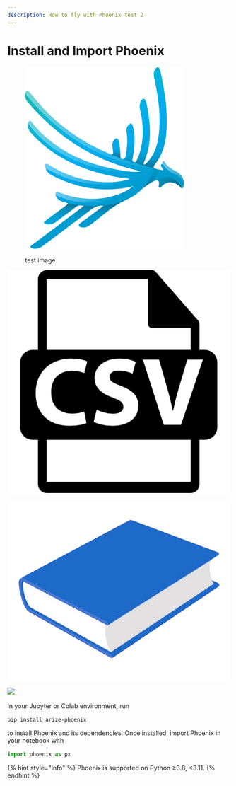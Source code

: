 ```yaml
---
description: How to fly with Phoenix test 2
---
```


# Install and Import Phoenix

<figure><img src="../.gitbook/assets/phoenix-logo-light-no-text.svg" alt=""><figcaption><p>test image</p></figcaption></figure>

![](../.gitbook/assets/csv-file-format-extension.png)

![](../.gitbook/assets/book-blue.png)

![](../.gitbook/assets/human\_actions.png)

In your Jupyter or Colab environment, run

```
pip install arize-phoenix
```

to install Phoenix and its dependencies. Once installed, import Phoenix in your notebook with

```python
import phoenix as px
```

{% hint style="info" %}
Phoenix is supported on Python ≥3.8, <3.11.
{% endhint %}
